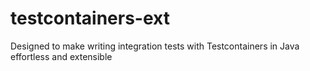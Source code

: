 # testcontainers-ext
Designed to make writing integration tests with Testcontainers in Java effortless and extensible

